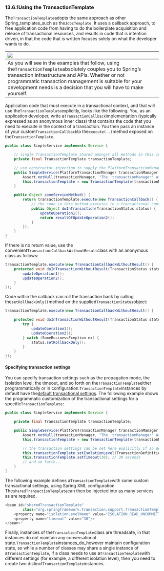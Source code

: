 ### 13.6.1Using the TransactionTemplate

The`TransactionTemplate`adopts the same approach as other Spring_templates_such as the`JdbcTemplate`. It uses a callback approach, to free application code from having to do the boilerplate acquisition and release of transactional resources, and results in code that is intention driven, in that the code that is written focuses solely on what the developer wants to do.

| ![](http://docs.spring.io/spring/docs/5.0.0.M5/spring-framework-reference/html/images/note.png.pagespeed.ce.9zQ_1wVwzR.png) |
| :--- |
| As you will see in the examples that follow, using the`TransactionTemplate`absolutely couples you to Spring’s transaction infrastructure and APIs. Whether or not programmatic transaction management is suitable for your development needs is a decision that you will have to make yourself. |

Application code that must execute in a transactional context, and that will use the`TransactionTemplate`explicitly, looks like the following. You, as an application developer, write a`TransactionCallback`implementation \(typically expressed as an anonymous inner class\) that contains the code that you need to execute in the context of a transaction. You then pass an instance of your custom`TransactionCallback`to the`execute(..)`method exposed on the`TransactionTemplate`.

```java
public class SimpleService implements Service {

	// single TransactionTemplate shared amongst all methods in this instance
	private final TransactionTemplate transactionTemplate;

	// use constructor-injection to supply the PlatformTransactionManager
	public SimpleService(PlatformTransactionManager transactionManager) {
		Assert.notNull(transactionManager, "The 'transactionManager' argument must not be null.");
		this.transactionTemplate = new TransactionTemplate(transactionManager);
	}

	public Object someServiceMethod() {
		return transactionTemplate.execute(new TransactionCallback() {
			// the code in this method executes in a transactional context
			public Object doInTransaction(TransactionStatus status) {
				updateOperation1();
				return resultOfUpdateOperation2();
			}
		});
	}
}
```

If there is no return value, use the convenient`TransactionCallbackWithoutResult`class with an anonymous class as follows:

```java
transactionTemplate.execute(new TransactionCallbackWithoutResult() {
	protected void doInTransactionWithoutResult(TransactionStatus status) {
		updateOperation1();
		updateOperation2();
	}
});
```

Code within the callback can roll the transaction back by calling the`setRollbackOnly()`method on the supplied`TransactionStatus`object:

```java
transactionTemplate.execute(new TransactionCallbackWithoutResult() {

	protected void doInTransactionWithoutResult(TransactionStatus status) {
		try {
			updateOperation1();
			updateOperation2();
		} catch (SomeBusinessExeption ex) {
			status.setRollbackOnly();
		}
	}
});
```

#### Specifying transaction settings

You can specify transaction settings such as the propagation mode, the isolation level, the timeout, and so forth on the`TransactionTemplate`either programmatically or in configuration.`TransactionTemplate`instances by default have the[default transactional settings](http://docs.spring.io/spring/docs/5.0.0.M5/spring-framework-reference/html/transaction.html#transaction-declarative-txadvice-settings). The following example shows the programmatic customization of the transactional settings for a specific`TransactionTemplate:`

```java
public class SimpleService implements Service {

	private final TransactionTemplate transactionTemplate;

	public SimpleService(PlatformTransactionManager transactionManager) {
		Assert.notNull(transactionManager, "The 'transactionManager' argument must not be null.");
		this.transactionTemplate = new TransactionTemplate(transactionManager);

		// the transaction settings can be set here explicitly if so desired
		this.transactionTemplate.setIsolationLevel(TransactionDefinition.ISOLATION_READ_UNCOMMITTED);
		this.transactionTemplate.setTimeout(30); // 30 seconds
		// and so forth...
	}
}
```

The following example defines a`TransactionTemplate`with some custom transactional settings, using Spring XML configuration. The`sharedTransactionTemplate`can then be injected into as many services as are required.

```java
<bean id="sharedTransactionTemplate"
		class="org.springframework.transaction.support.TransactionTemplate">
	<property name="isolationLevelName" value="ISOLATION_READ_UNCOMMITTED"/>
	<property name="timeout" value="30"/>
</bean>"
```

Finally, instances of the`TransactionTemplate`class are threadsafe, in that instances do not maintain any conversational state.`TransactionTemplate`instances_do_however maintain configuration state, so while a number of classes may share a single instance of a`TransactionTemplate`, if a class needs to use a`TransactionTemplate`with different settings \(for example, a different isolation level\), then you need to create two distinct`TransactionTemplate`instances.


